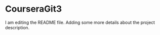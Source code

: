 # CourseraGit3
I am editing the README file. Adding some more details about the project description.
